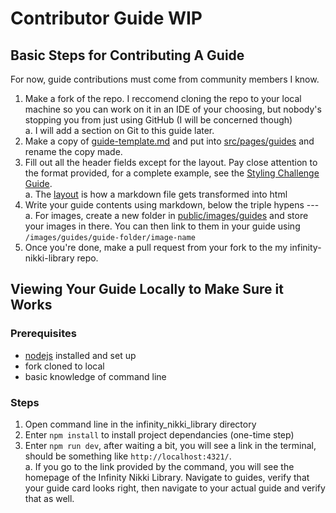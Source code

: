 # Contributor Guide WIP

## Basic Steps for Contributing A Guide
For now, guide contributions must come from community members I know.

1. Make a fork of the repo. I reccomend cloning the repo to your local machine so you can work on it in an IDE of your choosing, but nobody's stopping you from just using GitHub (I will be concerned though)  
  a. I will add a section on Git to this guide later.
2. Make a copy of [guide-template.md](https://github.com/Neptunya/infinity-nikki-library/blob/main/contributor-guide/guide_template.md) and put into [src/pages/guides](https://github.com/Neptunya/infinity-nikki-library/tree/main/src/pages/guides) and rename the copy made.
3. Fill out all the header fields except for the layout. Pay close attention to the format provided, for a complete example, see the [Styling Challenge Guide](https://github.com/Neptunya/infinity-nikki-library/blob/main/src/pages/guides/styling-challenge-scoring.md).  
  a. The [layout](https://github.com/Neptunya/infinity-nikki-library/blob/main/src/layouts/MarkdownGuideLayout.astro) is how a markdown file gets transformed into html
4. Write your guide contents using markdown, below the triple hypens ---  
  a. For images, create a new folder in [public/images/guides](https://github.com/Neptunya/infinity-nikki-library/tree/main/public/images/guides) and store your images in there. You can then link to them in your guide using `/images/guides/guide-folder/image-name`
5. Once you're done, make a pull request from your fork to the my infinity-nikki-library repo.

## Viewing Your Guide Locally to Make Sure it Works

### Prerequisites
* [nodejs](https://nodejs.org/en) installed and set up
* fork cloned to local
* basic knowledge of command line

### Steps
1. Open command line in the infinity_nikki_library directory
2. Enter `npm install` to install project dependancies (one-time step)
3. Enter `npm run dev`, after waiting a bit, you will see a link in the terminal, should be something like `http://localhost:4321/`.  
  a. If you go to the link provided by the command, you will see the homepage of the Infinity Nikki Library. Navigate to guides, verify that your guide card looks right, then navigate to your actual guide and verify that as well.